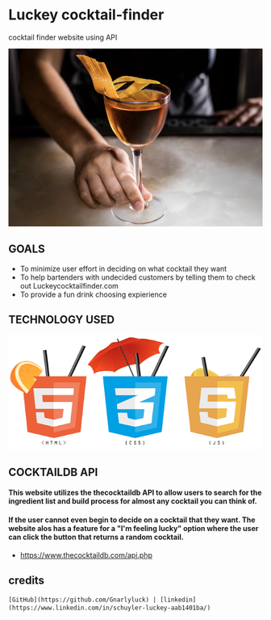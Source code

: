 # Luckey cocktail-finder
cocktail finder website using API



![cokctail-img](./img/img_2747-1.jpg)


## GOALS
* To minimize user effort in deciding on what cocktail they want
* To help bartenders with undecided customers by telling them to check out Luckeycocktailfinder.com
* To provide a fun drink choosing expierience

## TECHNOLOGY USED
![](./img/html-css-js.png)

## COCKTAILDB API
 #### This website utilizes the thecocktaildb API to allow users to search for the ingredient list and build process for almost any cocktail you can think of. 
 #### If the user cannot even begin to decide on a cocktail that they want. The website alos has a feature for a "I'm feeling lucky" option where the user can click the button that returns a random cocktail.

 * https://www.thecocktaildb.com/api.php


## credits
    [GitHub](https://github.com/Gnarlyluck) | [linkedin](https://www.linkedin.com/in/schuyler-luckey-aab1401ba/)